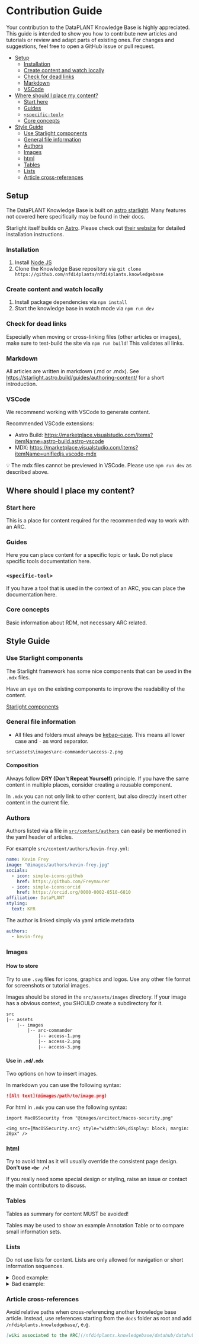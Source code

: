 # Contribution Guide

Your contribution to the DataPLANT Knowledge Base is highly appreciated. This guide is intended to show you how to contribute new articles and tutorials or review and adapt parts of existing ones. For changes and suggestions, feel free to open a GitHub issue or pull request.


- [Setup](#setup)
  - [Installation](#installation)
  - [Create content and watch locally](#create-content-and-watch-locally)
  - [Check for dead links](#check-for-dead-links)
  - [Markdown](#markdown)
  - [VSCode](#vscode)
- [Where should I place my content?](#where-should-i-place-my-content)
  - [Start here](#start-here)
  - [Guides](#guides)
  - [`<specific-tool>`](#specific-tool)
  - [Core concepts](#core-concepts)
- [Style Guide](#style-guide)
  - [Use Starlight components](#use-starlight-components)
  - [General file information](#general-file-information)
  - [Authors](#authors)
  - [Images](#images)
  - [html](#html)
  - [Tables](#tables)
  - [Lists](#lists)
  - [Article cross-references](#article-cross-references)

## Setup

The DataPLANT Knowledge Base is built on [astro starlight](https://starlight.astro.build). Many features not covered here specifically may be found in their docs.

Starlight itself builds on [Astro](https://astro.build). Please check out [their website](https://docs.astro.build/en/install-and-setup/) for detailed installation instructions.

### Installation

1. Install [Node JS](https://nodejs.org/)
2. Clone the Knowledge Base repository via `git clone https://github.com/nfdi4plants/nfdi4plants.knowledgebase`

### Create content and watch locally

1. Install package dependencies via `npm install`
2. Start the knowledge base in watch mode via `npm run dev`

### Check for dead links

Especially when moving or cross-linking files (other articles or images), make sure to test-build the site via `npm run build`! This validates all links.

### Markdown

All articles are written in markdown (.md or .mdx).
See https://starlight.astro.build/guides/authoring-content/ for a short introduction.

### VSCode

We recommend working with VSCode to generate content.

Recommended VSCode extensions:

- Astro Build: https://marketplace.visualstudio.com/items?itemName=astro-build.astro-vscode
- MDX: https://marketplace.visualstudio.com/items?itemName=unifiedjs.vscode-mdx

💡 The mdx files cannot be previewed in VSCode. Please use `npm run dev` as described above.

## Where should I place my content?

### Start here

This is a place for content required for the recommended way to work with an ARC.

### Guides

Here you can place content for a specific topic or task. Do not place specific tools documentation here.

### `<specific-tool>`

If you have a tool that is used in the context of an ARC, you can place the documentation here.

### Core concepts

Basic information about RDM, not necessary ARC related.

## Style Guide

### Use Starlight components

The Starlight framework has some nice components that can be used in the `.mdx` files.

Have an eye on the existing components to improve the readability of the content.

[Starlight components](https://starlight.astro.build/components/using-components/)

### General file information

- All files and folders must always be [kebap-case](https://developer.mozilla.org/en-US/docs/Glossary/Kebab_case). This means all lower case and `-` as word separator.

```txt title="Example"
src\assets\images\arc-commander\access-2.png
```

#### Composition

Always follow **DRY (Don't Repeat Yourself)** principle. If you have the same content in multiple places, consider creating a reusable component.

In `.mdx` you can not only link to other content, but also directly insert other content in the current file. 

### Authors

Authors listed via a file in [`src/content/authors`](src/content/authors) can easily be mentioned in the yaml header of articles. 

For example `src/content/authors/kevin-frey.yml`:

```yaml
name: Kevin Frey
image: "@images/authors/kevin-frey.jpg"
socials:
  - icon: simple-icons:github
    href: https://github.com/Freymaurer
  - icon: simple-icons:orcid
    href: https://orcid.org/0000-0002-8510-6810
affiliation: DataPLANT
styling:
  text: KFR
```

The author is linked simply via yaml article metadata

```yaml
authors:
  - kevin-frey
```

### Images

#### How to store

Try to use `.svg` files for icons, graphics and logos. Use any other file format for screenshots or tutorial images.

Images should be stored in the `src/assets/images` directory. If your image has a obvious context, you SHOULD create a subdirectory for it. 

```txt title="Example"
src
|-- assets
    |-- images
        |-- arc-commander
            |-- access-1.png
            |-- access-2.png
            |-- access-3.png
```

#### Use in `.md`/`.mdx`

Two options on how to insert images. 

In markdown you can use the following syntax:

```md
![Alt text](@images/path/to/image.png)
```

For html in `.mdx` you can use the following syntax:

```mdx
import MacOSSecurity from "@images/arcitect/macos-security.png"

<img src={MacOSSecurity.src} style="width:50%;display: block; margin: 20px" />
```

### html

Try to avoid html as it will usually override the consistent page design.  
**Don't use `<br />`!**

If you really need some special design or styling, raise an issue or contact the main contributors to discuss.

### Tables

Tables as summary for content MUST be avoided!

Tables may be used to show an example Annotation Table or to compare small information sets.

### Lists

Do not use lists for content. Lists are only allowed for navigation or short information sequences.

<details>
<summary>Good example:</summary>

```md
Please explore the sections on the left to find guides on:

- adding building blocks to your annotation table
- filling cells with ontology terms
- using and creating templates
```
</details>

<details>
<summary>Bad example:</summary>

```md
### Addition of assays

- An assay may consist of experimentally measured data together with experimental protocols.
- An assay folder structure can be created by using `arc a init`. Under assays an assay folder named after the assay identifier is created which includes:
  - dataset
  - protocol
  - assay.isa.xlsx
  - README.md
- An existing assay can be registered to the investigation by using `arc a register`.
- To create the folder structure and afterwards register the new assay `arc a add` can be used. This command combines init and register.
```
</details>

### Article cross-references

Avoid relative paths when cross-referencing another knowledge base article.
Instead, use references starting from the `docs` folder as root and add `/nfdi4plants.knowledgebase/`, e.g.

```md
[wiki associated to the ARC](/nfdi4plants.knowledgebase/datahub/datahub-arc-wiki)
```
